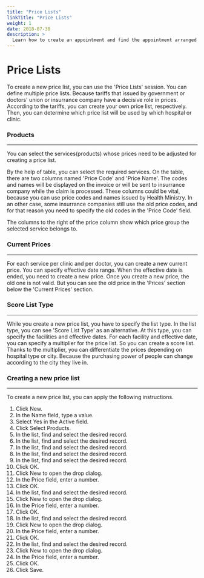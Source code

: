 ```yaml
---
title: "Price Lists"
linkTitle: "Price Lists"
weight: 1
date: 2018-07-30
description: >
  Learn how to create an appointment and find the appointment arranged
---
```


# Price Lists

To create a new price list, you can use the 'Price Lists' session. You can define multiple price lists. Because tariffs that issued by government or doctors' union or insurrance company have a decisive role in prices. According to the tariffs, you can create your own price list, respectively. Then, you can determine which price list will be used by which hospital or clinic.

### Products

---

You can select the services(products) whose prices need to be adjusted for creating a price list.

By the help of table, you can select the required services. On the table, there are two columns named 'Price Code' and 'Price Name'. The codes and names will be displayed on the invoice or will be sent to insurrance company while the claim is processed. These columns could be vital, because you can use price codes and names issued by Health Ministry. In an other case, some insurrance companies still use the old price codes, and for that reason you need to specify the old codes in the 'Price Code' field.

The columns to the right of the price column show which price group the selected service belongs to.

### Current Prices

---

For each service per clinic and per doctor, you can create a new current price. You can specify effective date range. When the effective date is ended, you need to create a new price. Once you create a new price, the old one is not valid. But you can see the old price in the 'Prices' section below the 'Current Prices' section.

### Score List Type

---

While you create a new price list, you have to specify the list type. In the list type, you can see 'Score List Type' as an alternative. At this type, you can specify the facilities and effective dates. For each facility and effective date, you can specify a multiplier for the price list. So you can create a score list. Thanks to the multiplier, you can differentiate the prices depending on hospital type or city. Because the purchasing power of people can change according to the city they live in.

### Creating a new price list

---

To create a new price list, you can apply the following instructions.

1.	Click New.
2.	In the Name field, type a value.
3.	Select Yes in the Active field.
4.	Click Select Products.
5.	In the list, find and select the desired record.
6.	In the list, find and select the desired record.
7.	In the list, find and select the desired record.
8.	In the list, find and select the desired record.
9.	In the list, find and select the desired record.
10.	Click OK.
11.	Click New to open the drop dialog.
12.	In the Price field, enter a number.
13.	Click OK.
14.	In the list, find and select the desired record.
15.	Click New to open the drop dialog.
16.	In the Price field, enter a number.
17.	Click OK.
18.	In the list, find and select the desired record.
19.	Click New to open the drop dialog.
20.	In the Price field, enter a number.
21.	Click OK.
22.	In the list, find and select the desired record.
23.	Click New to open the drop dialog.
24.	In the Price field, enter a number.
25.	Click OK.
26.	Click Save.



